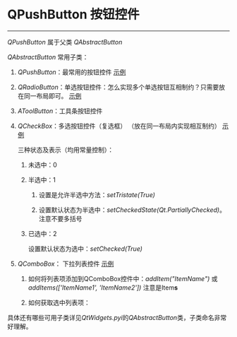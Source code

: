 # QPushButton 按钮控件

---

*QPushButton* 属于父类 *QAbstractButton*

*QAbstractButton* 常用子类：

1. *QPushButton*：最常用的按钮控件 [示例](../13-QPushButtonDemo.py)

2. *QRadioButton*：单选按钮控件：怎么实现多个单选按钮互相制约？只需要放在同一布局即可。 [示例](../14-QRadioButtonDemo.py)

3. *AToolButton*：工具条按钮控件

4. *QCheckBox*：多选按钮控件（复选框） （放在同一布局内实现相互制约） [示例](../15-QCheckBoxDemo.py)
    
    三种状态及表示（均用常量控制）：

    1. 未选中：0

    2. 半选中：1

        1. 设置是允许半选中方法：*setTristate(True)*

        2. 设置默认状态为半选中：*setCheckedState(Qt.PartiallyChecked)*。注意不要多括号

    3. 已选中：2

        设置默认状态为选中：*setChecked(True)*

5. *QComboBox*： 下拉列表控件 [示例](../16-QComboBoxDemo.py)

    1. 如何将列表项添加到QComboBox控件中：*addItem("ItemName")* 或 *addItems(['ItemName1', 'ItemName2'])* 注意是Item**s**

    2. 如何获取选中列表项：

具体还有哪些可用子类详见*QtWidgets.pyi*的*QAbstractButton*类，子类命名非常好理解。